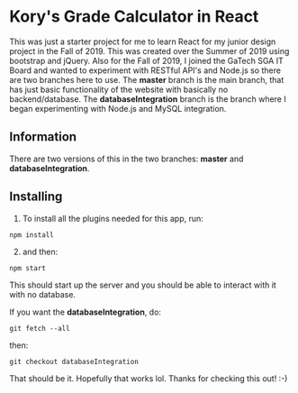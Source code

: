 # Kory's Grade Calculator in React

This was just a starter project for me to learn React for my junior design project in the Fall of 2019. This was created over the Summer of 2019 using bootstrap and jQuery. Also for the Fall of 2019, I joined the GaTech SGA IT Board and wanted to experiment with RESTful API's and Node.js so there are two branches here to use. The **master** branch is the main branch, that has just basic functionality of the website with basically no backend/database. The **databaseIntegration** branch is the branch where I began experimenting with Node.js and MySQL integration.

## Information

There are two versions of this in the two branches: **master** and **databaseIntegration**.

## Installing

1) To install all the plugins needed for this app, run:

```
npm install
```

2) and then:

```
npm start
```

This should start up the server and you should be able to interact with it with no database.

If you want the **databaseIntegration**, do:

```
git fetch --all
```

then: 

```
git checkout databaseIntegration
```

That should be it. Hopefully that works lol. Thanks for checking this out! :-)
